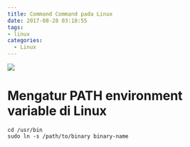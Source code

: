 ```yaml
---
title: Command Command pada Linux
date: 2017-08-28 03:18:55
tags:
- linux
categories:
  - Linux
---
```


![](/images/linux.jpg)

# Mengatur PATH environment variable di Linux
```
cd /usr/bin
sudo ln -s /path/to/binary binary-name
```

